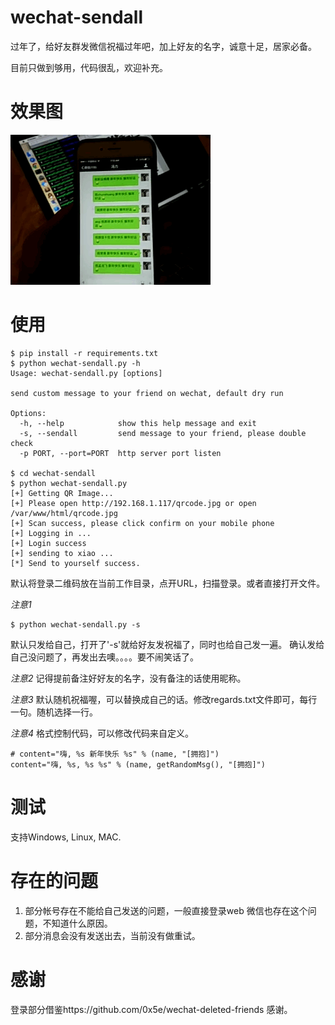 # wechat-sendall
过年了，给好友群发微信祝福过年吧，加上好友的名字，诚意十足，居家必备。

目前只做到够用，代码很乱，欢迎补充。

# 效果图
![](wechat.gif)

# 使用

```
$ pip install -r requirements.txt
$ python wechat-sendall.py -h
Usage: wechat-sendall.py [options]

send custom message to your friend on wechat, default dry run

Options:
  -h, --help            show this help message and exit
  -s, --sendall         send message to your friend, please double check
  -p PORT, --port=PORT  http server port listen

$ cd wechat-sendall
$ python wechat-sendall.py
[+] Getting QR Image...
[+] Please open http://192.168.1.117/qrcode.jpg or open /var/www/html/qrcode.jpg
[+] Scan success, please click confirm on your mobile phone
[+] Logging in ...
[+] Login success
[+] sending to xiao ...
[*] Send to yourself success.

```
默认将登录二维码放在当前工作目录，点开URL，扫描登录。或者直接打开文件。

*注意1*
```
$ python wechat-sendall.py -s
```
默认只发给自己，打开了'-s'就给好友发祝福了，同时也给自己发一遍。
确认发给自己没问题了，再发出去噢。。。。要不闹笑话了。

*注意2*
记得提前备注好好友的名字，没有备注的话使用昵称。

*注意3*
默认随机祝福喔，可以替换成自己的话。修改regards.txt文件即可，每行一句。随机选择一行。

*注意4*
格式控制代码，可以修改代码来自定义。

```
# content="嗨, %s 新年快乐 %s" % (name, "[拥抱]")
content="嗨, %s, %s %s" % (name, getRandomMsg(), "[拥抱]")
```

# 测试
支持Windows, Linux, MAC.

# 存在的问题
1. 部分帐号存在不能给自己发送的问题，一般直接登录web 微信也存在这个问题，不知道什么原因。
2. 部分消息会没有发送出去，当前没有做重试。

# 感谢
登录部分借鉴https://github.com/0x5e/wechat-deleted-friends
感谢。

